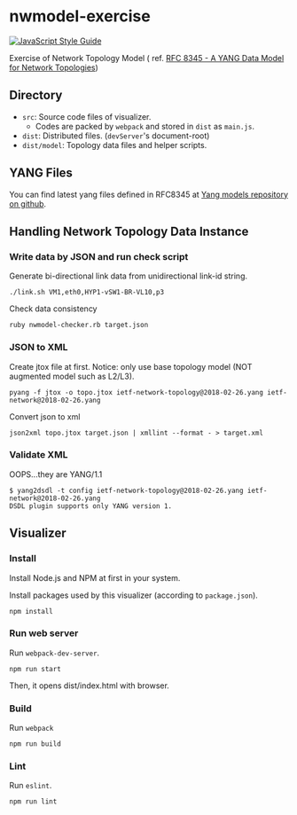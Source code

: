 # nwmodel-exercise

[![JavaScript Style Guide](https://img.shields.io/badge/code_style-standard-brightgreen.svg)](https://standardjs.com)

Exercise of Network Topology Model ( ref. [RFC 8345 \- A YANG Data Model for Network Topologies](https://datatracker.ietf.org/doc/rfc8345/))

## Directory

* `src`: Source code files of visualizer.
  * Codes are packed by `webpack` and stored in `dist` as `main.js`.
* `dist`: Distributed files. (`devServer`'s document-root)
* `dist/model`: Topology data files and helper scripts.

## YANG Files

You can find latest yang files defined in RFC8345 at [Yang models repository on github](https://github.com/YangModels/yang/tree/master/standard/ietf/RFC).

## Handling Network Topology Data Instance

### Write data by JSON and run check script

Generate bi-directional link data from unidirectional link-id string.
```
./link.sh VM1,eth0,HYP1-vSW1-BR-VL10,p3
```

Check data consistency
```
ruby nwmodel-checker.rb target.json
```

### JSON to XML

Create jtox file at first.
Notice: only use base topology model (NOT augmented model such as L2/L3).
```
pyang -f jtox -o topo.jtox ietf-network-topology@2018-02-26.yang ietf-network@2018-02-26.yang
```

Convert json to xml
```
json2xml topo.jtox target.json | xmllint --format - > target.xml
```

### Validate XML

OOPS...they are YANG/1.1
```
$ yang2dsdl -t config ietf-network-topology@2018-02-26.yang ietf-network@2018-02-26.yang
DSDL plugin supports only YANG version 1.
```

## Visualizer

### Install

Install Node.js and NPM at first in your system.

Install packages used by this visualizer (according to `package.json`).
```
npm install
```

### Run web server
Run `webpack-dev-server`.
```
npm run start
```
Then, it opens dist/index.html with browser.

### Build

Run `webpack`
```
npm run build
```

### Lint

Run `eslint`.
```
npm run lint
```

